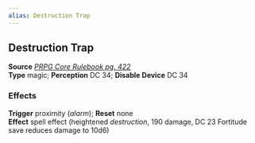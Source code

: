 ```yaml
---
alias: Destruction Trap
---
```


## Destruction Trap

**Source** [_PRPG Core Rulebook pg. 422_](http://paizo.com/pathfinderRPG/v5748btpy88yj)  
**Type** magic; **Perception** DC 34; **Disable Device** DC 34

### Effects

**Trigger** proximity (_alarm_); **Reset** none  
**Effect** spell effect (heightened _destruction_, 190 damage, DC 23 Fortitude save reduces damage to 10d6)
